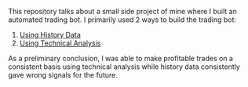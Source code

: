 This repository talks about a small side project of mine where I built an automated trading bot.
I primarily used 2 ways to build the trading bot:

1. [Using History Data](history)
2. [Using Technical Analysis](technical-analysis)

As a preliminary conclusion, I was able to make profitable trades on a consistent basis using technical analysis while history data consistently gave wrong signals for the future.
